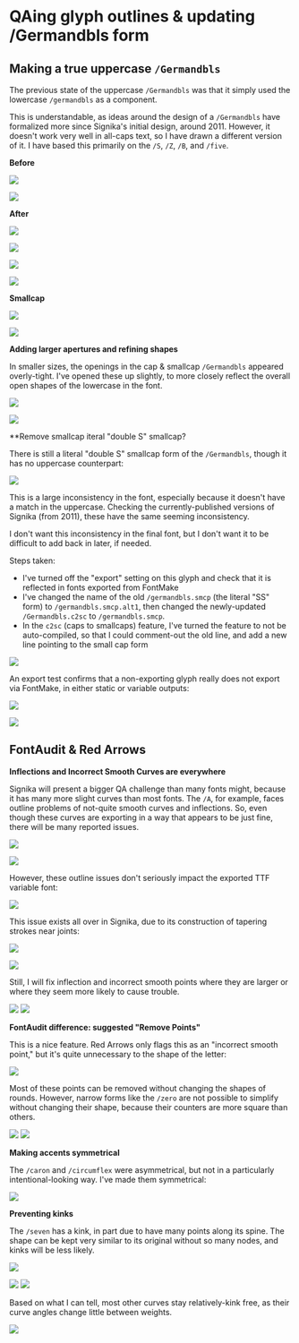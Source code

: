 # QAing glyph outlines & updating /Germandbls form

## Making a true uppercase `/Germandbls`

The previous state of the uppercase `/Germandbls` was that it simply used the lowercase `/germandbls` as a component.

This is understandable, as ideas around the design of a `/Germandbls` have formalized more since Signika's initial design, around 2011. However, it doesn't work very well in all-caps text, so I have drawn a different version of it. I have based this primarily on the `/S`, `/Z`, `/B`, and `/five`.

**Before**

![](assets/2018-12-20-13-42-35.png)

![](assets/2018-12-20-13-43-26.png)

**After**

![](assets/2018-12-20-13-43-07.png)

![](assets/2018-12-20-13-43-40.png)

![](assets/2018-12-20-13-47-47.png)

![](assets/2018-12-20-13-47-38.png)

**Smallcap**

![](assets/2018-12-20-14-29-01.png)

![](assets/2018-12-20-14-29-43.png)

**Adding larger apertures and refining shapes**

In smaller sizes, the openings in the cap & smallcap `/Germandbls` appeared overly-tight. I've opened these up slightly, to more closely reflect the overall open shapes of the lowercase in the font.

![](assets/2018-12-20-14-43-31.png)

![](assets/2018-12-20-14-46-29.png)

**Remove smallcap iteral "double S" smallcap?

There is still a literal "double S" smallcap form of the `/Germandbls`, though it has no uppercase counterpart:

![](assets/2018-12-20-15-10-29.png)

This is a large inconsistency in the font, especially because it doesn't have a match in the uppercase. Checking the currently-published versions of Signika (from 2011), these have the same seeming inconsistency.

I don't want this inconsistency in the final font, but I don't want it to be difficult to add back in later, if needed. 

Steps taken:
- I've turned off the "export" setting on this glyph and check that it is reflected in fonts exported from FontMake
- I've changed the name of the old `/germandbls.smcp` (the literal "SS" form) to `/germandbls.smcp.alt1`, then changed the newly-updated `/Germandbls.c2sc` to `/germandbls.smcp`.
- In the `c2sc` (caps to smallcaps) feature, I've turned the feature to not be auto-compiled, so that I could comment-out the old line, and add a new line pointing to the small cap form

![](assets/2018-12-20-15-38-24.png)

An export test confirms that a non-exporting glyph really does not export via FontMake, in either static or variable outputs:

![](assets/2018-12-20-15-54-07.png)

![](assets/2018-12-20-16-17-38.png)

## FontAudit & Red Arrows

**Inflections and Incorrect Smooth Curves are everywhere**

Signika will present a bigger QA challenge than many fonts might, because it has many more slight curves than most fonts. The `/A`, for example, faces outline problems of not-quite smooth curves and inflections. So, even though these curves are exporting in a way that appears to be just fine, there will be many reported issues.

![](assets/2018-12-20-16-40-44.png)

![](assets/2018-12-20-16-44-36.png)

However, these outline issues don't seriously impact the exported TTF variable font:

![](assets/exported-A.gif)

This issue exists all over in Signika, due to its construction of tapering strokes near joints:

![](assets/2018-12-20-16-59-45.png)

![](assets/2018-12-20-17-00-52.png)

Still, I will fix inflection and incorrect smooth points where they are larger or where they seem more likely to cause trouble. 

![](assets/2018-12-20-18-08-30.png)
![](assets/2018-12-20-18-08-44.png)

**FontAudit difference: suggested "Remove Points"**

This is a nice feature. Red Arrows only flags this as an "incorrect smooth point," but it's quite unnecessary to the shape of the letter:

![](assets/2018-12-20-16-58-13.png)

Most of these points can be removed without changing the shapes of rounds. However, narrow forms like the `/zero` are not possible to simplify without changing their shape, because their counters are more square than others.

![](assets/2018-12-20-18-31-52.png)
![](assets/2018-12-20-18-32-11.png)

**Making accents symmetrical**

The `/caron` and `/circumflex` were asymmetrical, but not in a particularly intentional-looking way. I've made them symmetrical:

![](assets/2018-12-20-17-55-16.png)

**Preventing kinks**

The `/seven` has a kink, in part due to have many points along its spine. The shape can be kept very similar to its original without so many nodes, and kinks will be less likely.

![](assets/2018-12-20-18-23-11.png)

![](assets/2018-12-20-18-22-12.png)
![](assets/2018-12-20-18-22-26.png)

Based on what I can tell, most other curves stay relatively-kink free, as their curve angles change little between weights.

![](assets/kink-free.gif)
